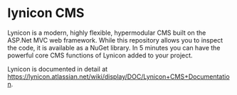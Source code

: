 # lynicon CMS

Lynicon is a modern, highly flexible, hypermodular CMS built on the ASP.Net MVC web framework.  While this repository allows you to inspect the code, it is available as a NuGet library.  In 5 minutes you can have the powerful core CMS functions of Lynicon added to your project.

Lynicon is documented in detail at https://lynicon.atlassian.net/wiki/display/DOC/Lynicon+CMS+Documentation.
